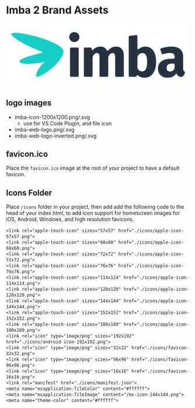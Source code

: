 # Imba 2 Brand Assets
![Imba Logo](https://raw.githubusercontent.com/imba/brand/master/imba-web-logo.png)
## logo images
- imba-icon-1200x1200.png/.svg
  - use for VS Code Plugin, and file icon
- imba-web-logo.png/.svg
- imba-web-logo-inverted.png/.svg

## favicon.ico
Place the `favicon.ico` image at the root of your project to have a default favicon.

## Icons Folder
Place `/icons` folder in your project, then add add the following code to the head of your index.html, to add icon support for homescreen images for iOS, Android, Windows, and high resolution favicons.
```
<link rel="apple-touch-icon" sizes="57x57" href="./icons/apple-icon-57x57.png">
<link rel="apple-touch-icon" sizes="60x60" href="./icons/apple-icon-60x60.png">
<link rel="apple-touch-icon" sizes="72x72" href="./icons/apple-icon-72x72.png">
<link rel="apple-touch-icon" sizes="76x76" href="./icons/apple-icon-76x76.png">
<link rel="apple-touch-icon" sizes="114x114" href="./icons/apple-icon-114x114.png">
<link rel="apple-touch-icon" sizes="120x120" href="./icons/apple-icon-120x120.png">
<link rel="apple-touch-icon" sizes="144x144" href="./icons/apple-icon-144x144.png">
<link rel="apple-touch-icon" sizes="152x152" href="./icons/apple-icon-152x152.png">
<link rel="apple-touch-icon" sizes="180x180" href="./icons/apple-icon-180x180.png">
<link rel="icon" type="image/png" sizes="192x192"  href="./icons/android-icon-192x192.png">
<link rel="icon" type="image/png" sizes="32x32" href="./icons/favicon-32x32.png">
<link rel="icon" type="image/png" sizes="96x96" href="./icons/favicon-96x96.png">
<link rel="icon" type="image/png" sizes="16x16" href="./icons/favicon-16x16.png">
<link rel="manifest" href="./icons/manifest.json">
<meta name="msapplication-TileColor" content="#ffffff">
<meta name="msapplication-TileImage" content="/ms-icon-144x144.png">
<meta name="theme-color" content="#ffffff">
```
